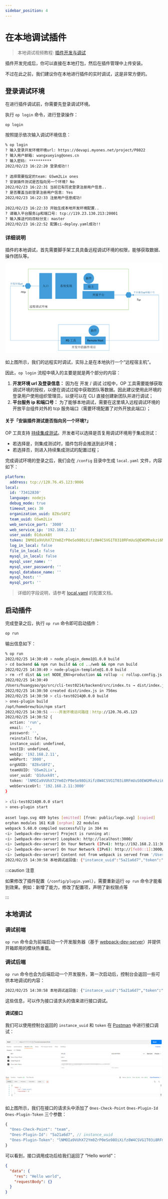```yaml
---
sidebar_position: 4
---
```


# 在本地调试插件

> 本地调试视频教程: [插件开发与调试](../sample-tutorial/videos/test.mdx)

插件开发完成后，你可以直接在本地打包，然后在插件管理中上传安装。

不过在此之前，我们建议你在本地进行插件的实时调试，这是非常方便的。

## 登录调试环境

在进行插件调试前，你需要先登录调试环境。

执行 `op login` 命令，进行登录操作：

```
op login
```

按照提示依次输入调试环境信息：

```
% op login
? 输入登录开发环境环境url: https://devapi.myones.net/project/P8022
? 输入用户邮箱: wangxueying@ones.cn
? 输入密码: **********
2022/02/23 16:22:20 登录成功!!

? 选择需要指定的team: GSwm2Lix ones
? 安装插件测试是否指向另一个环境? No
2022/02/23 16:22:31 当前已有历史登录注册用户信息..
? 是否覆盖当前登录注册用户信息: Yes
2022/02/23 16:22:33 注册用户信息成功!

2022/02/23 16:22:33 开始生成本地开发环境配置..
? 请输入平台服务ip和端口号: tcp://119.23.130.213:20001
? 输入推送代码目标分支: master
2022/02/23 16:22:52 配置ci-deploy.yaml成功!!
```

### 详细说明

插件的本地调试，首先需要脚手架工具具备远程调试环境的权限，能够获取数据、操作团队等。

![image](images/test1.png)

如上图所示，我们的远程实时调试，实际上是在本地执行一个“远程宿主机”。

因此，`op login` 流程中填入的主要是就是两个部分的内容：

1. **开发环境 url 及登录信息：** 因为在 开发 / 调试 过程中，OP 工具需要能够获取调试环境的授权，以便在调试过程中获取团队等数据。因此建议使用此环境的登录用户使用组织管理员，以便可以在 CLI 直接创建新团队并进行调试；
2. **平台服务 ip 和端口号：** 为了能够本地调试，需要在这里填入远程调试环境的开放平台组件对外的 tcp 服务端口（需要环境配置了对外开放此端口）；

#### 关于「安装插件测试是否指向另一个环境?」

OP 工具支持 [持续集成测试](./ci-deploy.md)。开发者可以选择是否复用调试环境用于集成测试：

- 若选择是，则集成测试时，插件包将会推送到此环境；
- 若选择否，则进入持续集成测试的配置过程；

完成调试环境的登录之后，我们会在 `/config` 目录中生成 `local.yaml` 文件，内容如下：

```yaml title="/config/local.yaml"
platform:
  address: tcp://120.76.45.123:9006
local:
  id: '73412830'
  language: nodejs
  debug_mode: true
  timeout_sec: 30
  organization_uuid: 8Z6vS8FZ
  team_uuid: GSwm2Lix
  web_service_port: '3000'
  web_service_ip: '192.168.2.11'
  user_uuid: 01duxk8t
  token: INMOIa9VUhX72Ym0ZrP0eSo980iXifz8W4CSVG1T0318RFmUuS@EWGMhekzi6Mqz
  log_in_local: false
  file_in_local: false
  mysql_in_local: false
  mysql_user_name: ''
  mysql_user_password: ''
  mysql_database_name: ''
  mysql_host: ''
  mysql_port: ''
```

> 详细的字段说明，请参考 [local.yaml](../../api/config/local.md) 的配置文档。

## 启动插件

完成登录之后，执行 `op run` 命令即可启动插件：

```bash
op run
```

输出信息如下：

```bash
% op run
2022/02/25 14:30:49 > node_plugin_demo1@1.0.0 build
> cd backend && npm run build && cd ../web && npm run build
2022/02/25 14:30:49 > node-plugin-template@1.0.0 build
> rm -rf dist && set NODE_ENV=production && rollup -c rollup.config.js
2022/02/25 14:30:49
/Users/huangyao/go/src/cli-test0214/backend/src/index.ts → dist/index.js...
2022/02/25 14:30:50 created dist/index.js in 756ms
2022/02/25 14:30:50 > cli-test0214@0.0.0 build
> ones-plugin build
/opt/homebrew/bin/npm start
2022/02/25 14:30:51 ----开发环境访问路径：http://120.76.45.123
2022/02/25 14:30:52 {
  action: 'run',
  email: '',
  password: '',
  reinstall: false,
  instance_uuid: undefined,
  hostID: undefined,
  webIp: '192.168.2.11',
  webPort: '3000',
  orgUUID: '8Z6vS8FZ',
  teamUUID: 'GSwm2Lix',
  user_uuid: 'Q1duxk8t',
  token: 'lNMOIa9VUhX72Ym0ZrP0eSo98OiXifz8W4CSVG1T03i8RFmUuS0EWGMhekzi6Mqz',
  webServiceUrl: '192.168.2.11:3000'
}

> cli-test0214@0.0.0 start
> ones-plugin start

asset logo.svg 489 bytes [emitted] [from: public/logo.svg] [copied]
orphan modules 161 KiB [orphan] 22 modules
webpack 5.68.0 compiled successfully in 384 ms
<i> [webpack-dev-server] Project is running at:
<i> [webpack-dev-server] Loopback: http://localhost:3000/
<i> [webpack-dev-server] On Your Network (IPv4): http://192.168.2.11:3000/
<i> [webpack-dev-server] On Your Network (IPv6): http://[fe80::1]:3000/
<i> [webpack-dev-server] Content not from webpack is served from '/Users/huangyao/go/src/cli-test0214/web/public' directory
2022/02/25 14:30:58 本地调试返回值: {"instance_uuid":"5a21a6d7","token":"lNMOIa9VUhX72Ym0ZrP0eSo98OiXifz8W4CSVG1T03i8RFmUuS0EWGMhekzi6Mqz","user_uuid":"Q1duxk8t"}
```

:::caution 注意

如果修改了插件配置（`/config/plugin.yaml`），需要重新运行 `op run` 命令才能看到效果。例如：新增了能力，修改了配置项，声明了新权限点等

:::

## 本地调试

### 调试前端

`op run` 命令会为前端启动一个开发服务器（基于 [webpack-dev-server](https://github.com/webpack/webpack-dev-server)）并提供开箱即用的模块热重载。

### 调试后端

`op run` 命令也会为后端启动一个开发服务，第一次启动后，控制台会返回一些可供本地调试的内容：

```bash
2022/02/25 14:30:58 本地调试返回值: {"instance_uuid":"5a21a6d7","token":"lNMOIa9VUhX72Ym0ZrP0eSo98OiXifz8W4CSVG1T03i8RFmUuS0EWGMhekzi6Mqz","user_uuid":"Q1duxk8t"
```

这些信息，可以作为接口请求头的值来进行接口调试。

#### 调试接口

我们可以使用控制台返回的 `instance_uuid` 和 `token` 在 [Postman](https://www.postman.com/) 中进行接口调试：

![image](images/test3.png)

如上图所示，我们在接口的请求头中添加了 `Ones-Check-Point` `Ones-Plugin-Id` `Ones-Plugin-Token` 三个参数：

```ts title="Header"
{
  "Ones-Check-Point": "team",
  "Ones-Plugin-Id": "5a21a6d7", // instance_uuid
  "Ones-Plugin-Token": "lNMOIa9VUhX72Ym0ZrP0eSo98OiXifz8W4CSVG1T03i8RFmUuS0EWGMhekzi6Mqz", // token
}
```

可以看到，接口调用成功后给我们返回了 "Hello world"：

```json
{
  "data": {
    "res": "Hello world",
    "requestBody": {}
  }
}
```

